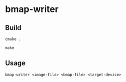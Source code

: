 # bmap-writer

## Build

```
cmake .

make 
```

## Usage

```
bmap-writer <image-file> <bmap-file> <target-device>
```
